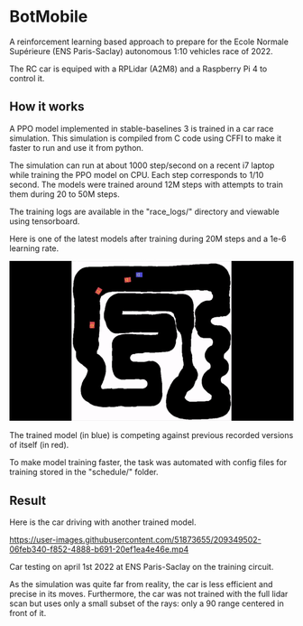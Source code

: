 # BotMobile

A reinforcement learning based approach to prepare for the Ecole Normale Supérieure (ENS Paris-Saclay) autonomous 1:10 vehicles race of 2022.

The RC car is equiped with a RPLidar (A2M8) and a Raspberry Pi 4 to control it.

## How it works

A PPO model implemented in stable-baselines 3 is trained in a car race simulation. This simulation is compiled from C code using CFFI to make it faster to run and use it from python.

The simulation can run at about 1000 step/second on a recent i7 laptop while training the PPO model on CPU.
Each step corresponds to 1/10 second.
The models were trained around 12M steps with attempts to train them during 20 to 50M steps.

The training logs are available in the "race_logs/" directory and viewable using tensorboard.

Here is one of the latest models after training during 20M steps and a 1e-6 learning rate.

![](demo.gif)


The trained model (in blue) is competing against previous recorded versions of itself (in red).

To make model training faster, the task was automated with config files for training stored in the "schedule/" folder.

## Result

Here is the car driving with another trained model.

https://user-images.githubusercontent.com/51873655/209349502-06feb340-f852-4888-b691-20ef1ea4e46e.mp4

Car testing on april 1st 2022 at ENS Paris-Saclay on the training circuit.

As the simulation was quite far from reality, the car is less efficient and precise in its moves.
Furthermore, the car was not trained with the full lidar scan but uses only a small subset of the rays: only a 90 range centered in front of it.
